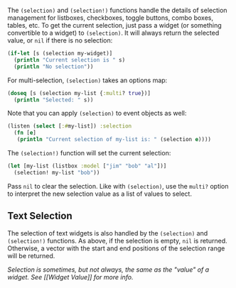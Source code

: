 The `(selection)` and `(selection!)` functions handle the details of selection management for listboxes, checkboxes, toggle buttons, combo boxes, tables, etc. To get the current selection, just pass a widget (or something convertible to a widget) to `(selection)`. It will always return the selected value, or `nil` if there is no selection:

```clojure
(if-let [s (selection my-widget)]
  (println "Current selection is " s)
  (println "No selection"))
```

For multi-selection, `(selection)` takes an options map:

```clojure
(doseq [s (selection my-list {:multi? true})]
  (println "Selected: " s))
```

Note that you can apply `(selection)` to event objects as well:

```clojure
(listen (select [:#my-list]) :selection
  (fn [e]
   (println "Current selection of my-list is: " (selection e))))
```

The `(selection!)` function will set the current selection:

```clojure
(let [my-list (listbox :model ["jim" "bob" "al"])]
  (selection! my-list "bob"))
```

Pass `nil` to clear the selection. Like with `(selection)`, use the `multi?` option to interpret the new selection value as a list of values to select.

## Text Selection
The selection of text widgets is also handled by the `(selection)` and `(selection!)` functions. As above, if the selection is empty, `nil` is returned. Otherwise, a vector with the start and end positions of the selection range will be returned.

_Selection is sometimes, but not always, the same as the "value" of a widget. See [[Widget Value]] for more info._


